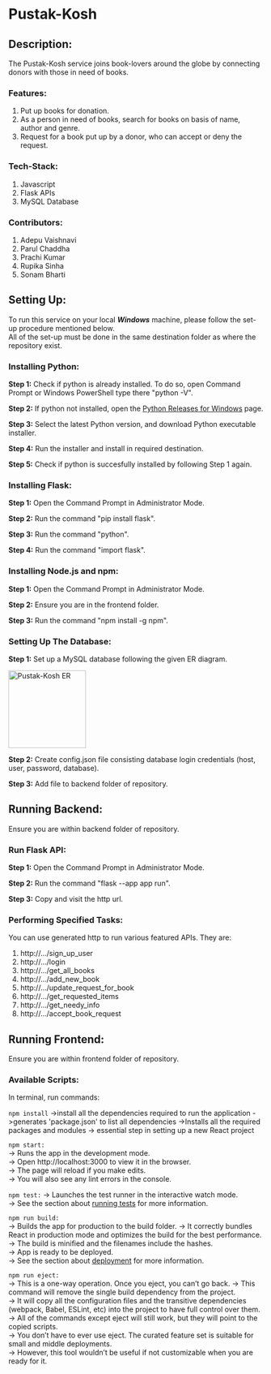 # Pustak-Kosh
## Description:
The Pustak-Kosh service joins book-lovers around the globe by connecting donors with those in need of books.
### Features:
1. Put up books for donation.
2. As a person in need of books, search for books on basis of name, author and genre.
3. Request for a book put up by a donor, who can accept or deny the request.
### Tech-Stack:
1. Javascript
2. Flask APIs
3. MySQL Database
### Contributors:
1. Adepu Vaishnavi
2. Parul Chaddha
3. Prachi Kumar
4. Rupika Sinha
5. Sonam Bharti
## Setting Up:
To run this service on your local **_Windows_** machine, please follow the set-up procedure mentioned below.  
All of the set-up must be done in the same destination folder as where the repository exist.

### Installing Python:
**Step 1:**  Check if python is already installed. To do so, open Command Prompt or Windows PowerShell type there "python -V".  

**Step 2:**  If python not installed, open the [Python Releases for Windows](https://www.python.org/downloads/windows/) page.  

**Step 3:**  Select the latest Python version, and download Python executable installer.  

**Step 4:**  Run the installer and install in required destination.

**Step 5:**  Check if python is succesfully installed by following Step 1 again.  

### Installing Flask:
**Step 1:**  Open the Command Prompt in Administrator Mode.  

**Step 2:**  Run the command "pip install flask".  

**Step 3:**  Run the command "python".  

**Step 4:**  Run the command "import flask".

### Installing Node.js and npm:
**Step 1:**  Open the Command Prompt in Administrator Mode.  

**Step 2:**  Ensure you are in the frontend folder.  

**Step 3:**  Run the command "npm install -g npm".  

### Setting Up The Database:
**Step 1:**  Set up a MySQL database following the given ER diagram.  

<img width="153" alt="Pustak-Kosh ER" src="https://user-images.githubusercontent.com/95899847/227740858-26f7e094-c5af-42ba-abd3-e6392fab482d.png">

**Step 2:** Create config.json file consisting database login credentials (host, user, password, database).

**Step 3:** Add file to backend folder of repository.

## Running Backend:
Ensure you are within backend folder of repository.
### Run Flask API: 
**Step 1:**  Open the Command Prompt in Administrator Mode.  

**Step 2:**  Run the command "flask --app app run".  

**Step 3:**  Copy and visit the http url.  

### Performing Specified Tasks:
You can use generated http to run various featured APIs. They are:  
1. http://.../sign_up_user  
2. http://.../login  
3. http://.../get_all_books  
4. http://.../add_new_book  
5. http://.../update_request_for_book
6. http://.../get_requested_items  
7. http://.../get_needy_info  
8. http://.../accept_book_request

## Running Frontend:
Ensure you are within frontend folder of repository.
### Available Scripts: 
In terminal, run commands:

```npm install```
->install all the dependencies required to run the application
->generates 'package.json' to list all dependencies
->Installs all the required packages and modules
-> essential step in setting up a new React project

```npm start:```  
-> Runs the app in the development mode.  
-> Open http://localhost:3000 to view it in the browser.  
-> The page will reload if you make edits.  
-> You will also see any lint errors in the console.  

```npm test:``` 
-> Launches the test runner in the interactive watch mode.  
-> See the section about [running tests](https://facebook.github.io/create-react-app/docs/running-tests) for more information.  

```npm run build:```  
-> Builds the app for production to the build folder. 
-> It correctly bundles React in production mode and optimizes the build for the best performance.  
-> The build is minified and the filenames include the hashes.  
-> App is ready to be deployed.  
-> See the section about [deployment](https://facebook.github.io/create-react-app/docs/deployment) for more information.  


```npm run eject:```  
-> This is a one-way operation. Once you eject, you can’t go back.
-> This command will remove the single build dependency from the project.  
-> It will copy all the configuration files and the transitive dependencies (webpack, Babel, ESLint, etc) into the project to have full control over them.  
-> All of the commands except eject will still work, but they will point to the copied scripts.  
-> You don’t have to ever use eject. The curated feature set is suitable for small and middle deployments.  
-> However, this tool wouldn’t be useful if not customizable when you are ready for it.
